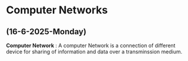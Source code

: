 # Computer Networks

## (16-6-2025-Monday)

**Computer Network**
: A computer Network is a connection of different device for sharing of information and data over a transminssion medium.
